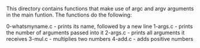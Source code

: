 This directory contains functions that make use of argc and argv arguments in the main funtion. The functions do the following:

0-whatsmyname.c - prints its name, followed by a new line
1-args.c - prints the number of arguments passed into it
2-args.c - prints all arguments it receives
3-mul.c - multiplies two numbers
4-add.c - adds positive numbers
